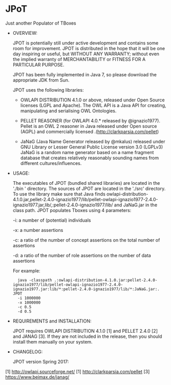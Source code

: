 # JPoT
Just another Populator of TBoxes
- OVERVIEW:

	JPOT is potentially still under active development and contains some room for improvement. 
	JPOT is distributed in the hope that it will be one day inspiring or useful, but WITHOUT ANY WARRANTY; without even the implied warranty of MERCHANTABILITY or FITNESS FOR A PARTICULAR PURPOSE.
	
	JPOT has been fully implemented in Java 7, so please download the appropriate JDK from Sun.
	
	JPOT uses the following libraries:

	- OWLAPI DISTRIBUTION 4.1.0 or above, released under Open Source licenses (LGPL and Apache). 
	The OWL API is a Java API for creating, manipulating and serialising OWL Ontologies.
	
	- PELLET REASONER (for OWLAPI 4.0.* released by @ignazio1977). 
	Pellet is an OWL 2 reasoner in Java released under Open source (AGPL) and commercially licensed .(http://clarkparsia.com/pellet)
	
	- JaNaG (Java Name Generator released by @mkalus) released under GNU Library or Lesser General Public License version 3.0 (LGPLv3)
	JaNaG is a random name generator based on a name fragment database that creates relatively reasonably sounding names from different cultures/influences.  


- USAGE:

	The executables of JPOT (bundled shared libraries) are located in the './bin ' directory. 
	The sources of JPOT are located in the './src' directory. To use the library make sure that Java finds 
	owlapi-distribution-4.1.0.jar,pellet-2.4.0-ignazio1977/lib/pellet-owlapi-ignazio1977-2.4.0-ignazio1977.jar,lib/,:pellet-2.4.0-ignazio1977/lib/ and JaNaG.jar in the class path.
	JPOT populates Tboxes using 4 parameters:
	
	-i: a number of (potential) individuals
	
	-x: a number assertions
	
	-c: a ratio of the number of concept assertions on the total number of assertions
	
	-d: a ratio of the number of role assertions on the number of data assertions

	For example:
	
		java -classpath .:owlapi-distribution-4.1.0.jar:pellet-2.4.0-ignazio1977/lib/pellet-owlapi-ignazio1977-2.4.0-ignazio1977.jar:lib/*:pellet-2.4.0-ignazio1977/lib/*:JaNaG.jar:. JPOT
		-i 1000000
		-x 1000000
		-c 0.5
		-d 0.5
		
- REQUIREMENTS and INSTALLATION:

	JPOT requires OWLAPI DISTRIBUTION 4.1.0 [1] and PELLET 2.4.0 [2] and JANAG [3]. If they are not included in the release, then you should install them manually on your system. 
		

- CHANGELOG:

	JPOT version Spring 2017:

[1] http://owlapi.sourceforge.net/
[1] http://clarkparsia.com/pellet
[3] https://www.beimax.de/janag/
